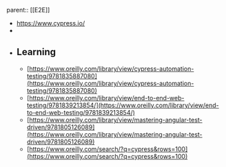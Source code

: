 parent::  [[E2E]]

- https://www.cypress.io/
-
- ## Learning
	- [https://www.oreilly.com/library/view/cypress-automation-testing/9781835887080](https://www.oreilly.com/library/view/cypress-automation-testing/9781835887080)
	- [https://www.oreilly.com/library/view/end-to-end-web-testing/9781839213854/](https://www.oreilly.com/library/view/end-to-end-web-testing/9781839213854/)
	- [https://www.oreilly.com/library/view/mastering-angular-test-driven/9781805126089](https://www.oreilly.com/library/view/mastering-angular-test-driven/9781805126089)
	- [https://www.oreilly.com/search/?q=cypress&rows=100](https://www.oreilly.com/search/?q=cypress&rows=100)